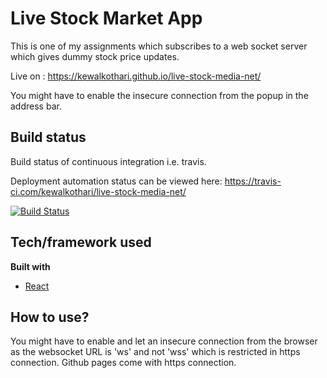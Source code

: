 # Live Stock Market App
This is one of my assignments which subscribes to a web socket server which gives dummy stock price updates.

Live on : https://kewalkothari.github.io/live-stock-media-net/

You might have to enable the insecure connection from the popup in the address bar.

## Build status
Build status of continuous integration i.e. travis.

Deployment automation status can be viewed here: https://travis-ci.com/kewalkothari/live-stock-media-net/

[![Build Status](https://travis-ci.com/kewalkothari/live-stock-media-net.svg?branch=master)](https://travis-ci.com/kewalkothari/)

## Tech/framework used
<b>Built with</b>
- [React](https://reactjs.org/)

## How to use?
You might have to enable and let an insecure connection from the browser as the websocket URL is 'ws' and not 'wss' which is restricted in https connection. Github pages come with https connection.
